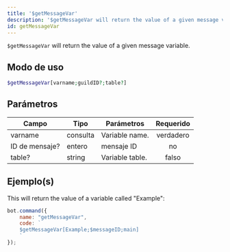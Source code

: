 ```yaml
---
title: '$getMessageVar'
description: '$getMessageVar will return the value of a given message variable.'
id: getMessageVar
---
```


`$getMessageVar` will return the value of a given message variable.

## Modo de uso

```php
$getMessageVar[varname;guildID?;table?]
```

## Parámetros

| Campo          | Tipo     | Parámetros      | Requerido |
| -------------- | -------- | --------------- |:---------:|
| varname        | consulta | Variable name.  | verdadero |
| ID de mensaje? | entero   | mensaje ID      |    no     |
| table?         | string   | Variable table. |   falso   |

## Ejemplo(s)

This will return the value of a variable called "Example":

```javascript
bot.command({
    name: "getMessageVar",
    code: `
    $getMessageVar[Example;$messageID;main]
    `
});
```